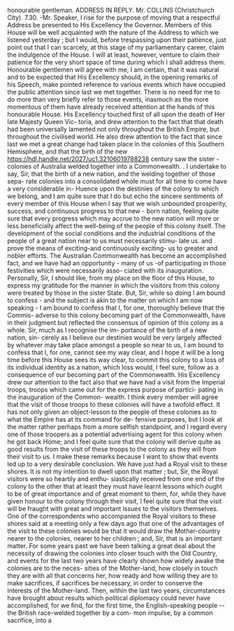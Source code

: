 honourable gentleman. ADDRESS IN REPLY. Mr. COLLINS (Christchurch City). 7.30. -Mr. Speaker, I rise for the purpose of moving that a respectful Address be presented to His Excellency the Governor. Members of this House will be well acquainted with the nature of the Address to which we listened yesterday ; but I would, before trespassing upon their patience, just point out that I can scarcely, at this stage of my parliamentary career, claim the indulgence of the House. I will at least, however, venture to claim their patience for the very short space of time during which I shall address them. Honourable gentlemen will agree with me, I am certain, that it was natural and to be expected that His Excellency should, in the opening remarks of his Speech, make pointed reference to various events which have occupied the public attention since last we met together. There is no need for me to do more than very briefly refer to those events, inasmuch as the more momentous of them have already received attention at the hands of this honourable House. His Excellency touched first of all upon the death of Her late Majesty Queen Vic- toria, and drew attention to the fact that that death had been universally lamented not only throughout the British Empire, but throughout the civilised world. He also drew attention to the fact that since last we met a great change had taken place in the colonies of this Southern Hemisphere, and that the birth of the new https://hdl.handle.net/2027/uc1.32106019788238 century saw the sister - colonies of Australia welded together into a Commonwealth. . I undertake to say, Sir, that the birth of a new nation, and the welding together of those sepa- rate colonies into a consolidated whole must for all time to come have a very considerable in- Huence upon the destinies of the colony to which we belong, and I am quite sure that I do but echo the sincere sentiments of every member of this House when I say that we wish unbounded prosperity, success, and continuous progress to that new - born nation, feeling quite sure that every progress which may accrue to the new nation will more or less beneficially affect the well-being of the people of this colony itself. The development of the social conditions and the industrial conditions of the people of a great nation near to us must necessarily stimu- late us. and prove the means of exciting-and continuously exciting- us to greater and nobler efforts. The Australian Commonwealth has become an accomplished fact, and we have had an opportunity - many of us -of participating in those festivities which were necessarily asso- ciated with its inauguration. Personally, Sir, I should like, from my place on the floor of this House, to express my gratitude for the manner in which the visitors from this colony were treated by those in the sister State. But, Sir, while so doing I am bound to confess - and the subject is akin to the matter on which I am now speaking - I am bound to confess that I, for one, thoroughly believe that the Commis- adverse to this colony becoming part of the Commonwealth, have in their judgment but reflected the consensus of opinion of this colony as a whole. Sir, much as I recognise the im- portance of the birth of a new nation, sin- cerely as I believe our destinies would be very largely affected by whatever may take place amongst a people so near to us, I am bound to confess that I, for one, cannot see my way clear, and I hope it will be a long time before this House sees its way clear, to commit this colony to a loss of its individual identity as a nation, which loss would, I feel sure, follow as a consequence of our becoming part of the Commonwealth. His Excellency drew our attention to the fact also that we have had a visit from the Imperial troops, troops which came out for the express purpose of partici- pating in the inauguration of the Common- wealth. I think every member will agree that the visit of those troops to these colonies will have a twofold effect. It has not only given an object-lesson to the people of these colonies as to what the Empire has at its command for de- fensive purposes, but I look at the matter rather perhaps from a more selfish standpoint, and I regard every one of those troopers as a potential advertising agent for this colony when he got back Home; and I feel quite sure that the colony will derive quite as good results from the visit of these troops to the colony as they will from their visit to us. I make these remarks because I want to show that events led up to a very desirable conclusion. We have just had a Royal visit to these shores. It is not my intention to dwell upon that matter ; but, Sir, the Royal visitors were so heartily and enthu- siastically received from one end of the colony to the other that at least they must have learnt lessons which ought to be of great importance and of great moment to them, for, while they have given honour to the colony through their visit, I feel quite sure that the visit will be fraught with great and important issues to the visitors themselves. One of the correspondents who accompanied the Royal visitors to these shores said at a meeting only a few days ago that one of the advantages of the visit to these colonies would be that it would draw the Mother-country nearer to the colonies, nearer to her children ; and, Sir, that is an important matter. For some years past we have been talking a great deal about the necessity of drawing the colonies into closer touch with the Old Country, and events for the last two years have clearly shown how widely awake the colonies are to the neces- sities of the Mother-land, how closely in touch they are with all that concerns her, how ready and how willing they are to make sacrifices, if sacrifices be necessary, in order to conserve the interests of the Mother-land. Then, within the last two years, circumstances have brought about results which political diplomacy could never have accomplished, for we find, for the first time, the English-speaking people -- the British race-welded together by a com- mon impulse, by a common sacrifice, into a 